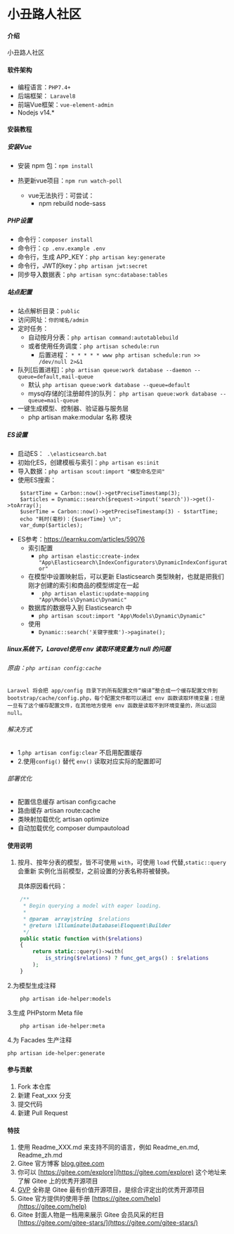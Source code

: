 # 小丑路人社区

#### 介绍
小丑路人社区

#### 软件架构

* 编程语言：`PHP7.4+`
* 后端框架： `Laravel8`
* 前端Vue框架：`vue-element-admin`
* Nodejs  v14.*

#### 安装教程

##### 安装Vue
* 安装 npm 包：`npm install`
* 热更新vue项目：`npm run watch-poll`

    - vue无法执行：可尝试：
        - npm rebuild node-sass
    
##### PHP设置
* 命令行：`composer install`
* 命令行：`cp .env.example .env`
* 命令行，生成 APP_KEY：`php artisan key:generate`
* 命令行，JWT的key：`php artisan jwt:secret`
* 同步导入数据表：`php artisan sync:database:tables`


##### 站点配置

- 站点解析目录：`public`
- 访问网址：`你的域名/admin`
- 定时任务：
    - 自动按月分表：`php artisan command:autotablebuild`
    - 或者使用任务调度：`php artisan schedule:run`
        - 后置进程：
            `* * * * * www php artisan schedule:run >> /dev/null 2>&1`
- 队列[后置进程]：`php artisan queue:work database --daemon --queue=default,mail-queue`
    - 默认 `php artisan queue:work database --queue=default`
    - mysql存储的[注册邮件]的队列： `php artisan queue:work database --queue=mail-queue`
- 一键生成模型、控制器、验证器与服务层
    - php artisan make:modular 名称 模块


##### ES设置
* 启动ES：` .\elasticsearch.bat`
* 初始化ES，创建模板与索引：`php artisan es:init`
* 导入数据：`php artisan scout:import "模型命名空间"`
* 使用ES搜索：
```
    $startTime = Carbon::now()->getPreciseTimestamp(3);
    $articles = Dynamic::search($request->input('search'))->get()->toArray();
    $userTime = Carbon::now()->getPreciseTimestamp(3) - $startTime;
    echo "耗时(毫秒)：{$userTime} \n";
    var_dump($articles);
``` 
* ES参考：https://learnku.com/articles/59076
    - 索引配置
        - `php artisan elastic:create-index  "App\Elasticsearch\IndexConfigurators\DynamicIndexConfigurator"`
    - 在模型中设置映射后，可以更新 Elasticsearch 类型映射，也就是把我们刚才创建的索引和商品的模型绑定在一起
        - ` php artisan elastic:update-mapping "App\Models\Dynamic\Dynamic"`
    - 数据库的数据导入到 Elasticsearch 中
        - `php artisan scout:import "App\Models\Dynamic\Dynamic"`
    - 使用
        - `Dynamic::search('关键字搜索')->paginate();`


##### linux系统下，Laravel使用 env 读取环境变量为 null 的问题

###### 原由：`php artisan config:cache`
    Laravel 将会把 app/config 目录下的所有配置文件“编译”整合成一个缓存配置文件到 bootstrap/cache/config.php，每个配置文件都可以通过 env 函数读取环境变量；但是一旦有了这个缓存配置文件，在其他地方使用 env 函数是读取不到环境变量的，所以返回 null。

###### 解决方式
* 1.`php artisan config:clear` 不启用配置缓存
* 2.使用`config()` 替代 `env()` 读取对应实际的配置即可


###### 部署优化
    
* 配置信息缓存 artisan config:cache
* 路由缓存 artisan route:cache
* 类映射加载优化 artisan optimize
* 自动加载优化 composer dumpautoload


#### 使用说明

1.  按月、按年分表的模型，皆不可使用 `with`，可使用 `load` 代替,`static::query` 会重新 实例化当前模型，之前设置的分表名称将被替换。
    
    具体原因看代码：
```php
    /**
     * Begin querying a model with eager loading.
     *
     * @param  array|string  $relations
     * @return \Illuminate\Database\Eloquent\Builder
     */
    public static function with($relations)
    {
        return static::query()->with(
            is_string($relations) ? func_get_args() : $relations
        );
    }
```

2.为模型生成注释
```
    php artisan ide-helper:models
```

3.生成 PHPstorm Meta file
```
    php artisan ide-helper:meta
```

4.为 Facades 生产注释
```
php artisan ide-helper:generate
```

#### 参与贡献

1.  Fork 本仓库
2.  新建 Feat_xxx 分支
3.  提交代码
4.  新建 Pull Request


#### 特技

1.  使用 Readme\_XXX.md 来支持不同的语言，例如 Readme\_en.md, Readme\_zh.md
2.  Gitee 官方博客 [blog.gitee.com](https://blog.gitee.com)
3.  你可以 [https://gitee.com/explore](https://gitee.com/explore) 这个地址来了解 Gitee 上的优秀开源项目
4.  [GVP](https://gitee.com/gvp) 全称是 Gitee 最有价值开源项目，是综合评定出的优秀开源项目
5.  Gitee 官方提供的使用手册 [https://gitee.com/help](https://gitee.com/help)
6.  Gitee 封面人物是一档用来展示 Gitee 会员风采的栏目 [https://gitee.com/gitee-stars/](https://gitee.com/gitee-stars/)
